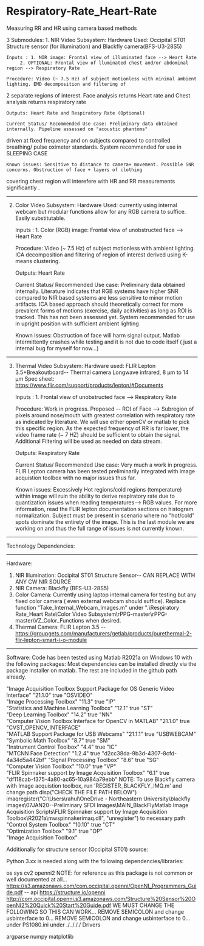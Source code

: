 # Respiratory-Rate_Heart-Rate
 Measuring RR and HR using camera based methods

3 Submodules:
	1. NIR Video Subsystem:
	Hardware Used: Occipital ST01 Structure sensor (for illumination) and Blackfly camera(BFS-U3-28S5)
	
	Inputs : 1. NIR image: Frontal view of illuminated face --> Heart Rate
		 2. OPTIONAL: Frontal view of lluminated chest and/or abdominal region --> Respiratory Rate

	Procedure: Video (~ 7.5 Hz) of subject motionless with minimal ambient lighting. EMD decomposition and filtering of
2 separate regions of interest. Face analysis returns Heart rate and Chest analysis returns respiratory rate

	Outputs: Heart Rate and Respiratory Rate (Optional)

	Current Status/ Recommended Use case: Preliminary data obtained internally. Pipeline assessed on "acoustic phantoms" 
driven at fixed frequency and on subjects compared to controlled breathing/ pulse oximeter standards. System recommended for use 
in SLEEPING CASE

	Known issues: Sensitive to distance to camera+ movement. Possible SNR concerns. Obstruction of face + layers of clothing
covering chest region will interefere with HR and RR measurements significantly .

----------------------------------------------------------------------------------------
2. Color Video Subsystem:
	Hardware Used: currently using internal webcam but modular functions allow for any RGB camera to suffice. Easily substitutable.
	

	Inputs : 1. Color (RGB) image: Frontal view of unobstructed face --> Heart Rate
		

	Procedure: Video (~ 7.5 Hz) of subject motionless with ambient lighting. ICA decomposition and filtering of
 region of interest derived using K-means clustering.

	Outputs: Heart Rate

	Current Status/ Recommended Use case: Preliminary data obtained internally. Literature indicates that RGB systems have 
higher SNR compared to NIR based systems are less sensitive to minor motion artifacts. ICA based approach should theoretically correct for more prevalent forms of motions
(exercise, daily acitivities) as long as ROI is tracked. This has not been assessed yet.  System recommended for use 
in upright position with sufficient ambient lighting

	Known issues: Obstruction of face will harm signal output. Matlab intermittently crashes while testing and it is not due to code itself ( just a internal bug for myself for now...)

---------------------------------------------------------------------------------------------
3. Thermal Video Subsystem:
	Hardware used: FLIR Lepton 3.5+Breakoutboard-- Thermal camera Longwave infrared, 8 μm to 14 μm
Spec sheet: https://www.flir.com/support/products/lepton/#Documents
	

	Inputs : 1. Frontal view of unobstructed face --> Respiratory Rate
		

	Procedure: Work in progress. Proposed -- ROI of Face --> Subregion of pixels around nose/mouth with greatest correlation with
respiratory rate as indicated by literature. We will use either openCV or matlab to pick this specific region. As the expected frequency of RR is far lower,
the video frame rate (~ 7 HZ) should be sufficient to obtain the signal. Additional Filtering will be used as needed on data stream.

	Outputs: Respiratory Rate

	Current Status/ Recommended Use case: Very much a work in progress. FLIR Lepton camera has been tested preliminarily integrated with image acquistion toolbox with no major issues thus far.

	Known issues: Excessively Hot regions/cold regions (temperature) within image will ruin the ability to derive respiratory rate due to 
quantization issues when reading temperatures--> RGB values. For more information, read the FLIR lepton documentation sections on histogram normalization. Subject must be present in scenario where no "hot/cold" spots 
dominate the entirety of the image. This is the last module we are working on and thus the full range of issues is not currently known.

 



	









___________________________________________________________________________________________________________________________________________________________________________________________________
Technology Dependencies:

----------------------------------------------------------------------------------------------------------------------------
Hardware:
1. NIR Illumination: Occipital ST01 Structure Sensor-- CAN REPLACE WITH ANY CW NIR SOURCE
2. NIR Camera: Blackfly (BFS-U3-28S5)
3. Color Camera: Currently using laptop internal camera for testing but any fixed color camera ( even external webcam should suffice). Replace function "Take_Internal_Webcam_Images.m" under 
".\Respiratory Rate_Heart Rate\Color Video Subsystem\rPPG-master\rPPG-master\VZ_Color_Functions when desired.
4. Thermal Camera: FLIR Lepton 3.5 --https://groupgets.com/manufacturers/getlab/products/purethermal-2-flir-lepton-smart-i-o-module


----------------------------------------------------------------------------------------------------------------------------
Software:
Code has been tested using Matlab R2021a on Windows 10 with the following packages: Most dependencies can be installed directly via the package installer on matlab. The rest are included in the github path already.

"Image Acquisition Toolbox Support Package for OS Generic Video Interface"    "21.1.0"     true      "OSVIDEO"                             
    "Image Processing Toolbox"                                                    "11.3"       true      "IP"                                  
    "Statistics and Machine Learning Toolbox"                                     "12.1"       true      "ST"                                  
    "Deep Learning Toolbox"                                                       "14.2"       true      "NN"                                  
    "Computer Vision Toolbox Interface for OpenCV in MATLAB"                      "21.1.0"     true      "CVST_OPENCV_INTERFACE"               
    "MATLAB Support Package for USB Webcams"                                      "21.1.1"     true      "USBWEBCAM"                           
    "Symbolic Math Toolbox"                                                       "8.7"        true      "SM"                                  
    "Instrument Control Toolbox"                                                  "4.4"        true      "IC"                                  
    "MTCNN Face Detection"                                                        "1.2.4"      true      "d2cc38da-9b3d-4307-8cfd-4a34d5a442bf"
    "Signal Processing Toolbox"                                                   "8.6"        true      "SG"                                  
    "Computer Vision Toolbox"                                                     "10.0"       true      "VP"                                  
    "FLIR Spinnaker support by Image Acquisition Toolbox"                         "6.1"        true      "df118cab-f375-4a80-ac65-10a984a79ebb"
NOTE: To use Blackfly camera with Image acquistion toolbox, run 'REGISTER_BLACKFLY_IMQ.m' and change path disp("CHECK THE FILE PATH BELOW")
imaqregister("C:\Users\rahul\OneDrive - Northeastern University\blackfly images\07JAN20--Preliminary SFDI Images\MAIN_BlackFlyMatlab Image Acquisition Scripts\FLIR Spinnaker support by Image Acquisition Toolbox\R2021a\mwspinnakerimaq.dll", "unregister")
to necessary path
    "Control System Toolbox"                                                      "10.10"      true      "CT"                                  
    "Optimization Toolbox"                                                        "9.1"        true      "OP"                                  
    "Image Acquisition Toolbox"      

Additionally for structure sensor (Occipital ST01) source:

Python 3.xx is needed along with the following dependencies/libraries:

os
sys
cv2
openni2
NOTE: for reference as this package is not common or well documented at all...
 https://s3.amazonaws.com/com.occipital.openni/OpenNI_Programmers_Guide.pdf -- api
https://structure.io/openni
http://com.occipital.openni.s3.amazonaws.com/Structure%20Sensor%20OpenNI2%20Quick%20Start%20Guide.pdf
WE MUST CHANGE THE FOLLOWING SO THIS CAN WORK...
REMOVE SEMICOLON and change usbinterface to 0...
 REMOVE SEMICOLON and change usbinterface to 0...  under PS1080.ini under ./../././ Drivers

argparse
numpy
matplotlib